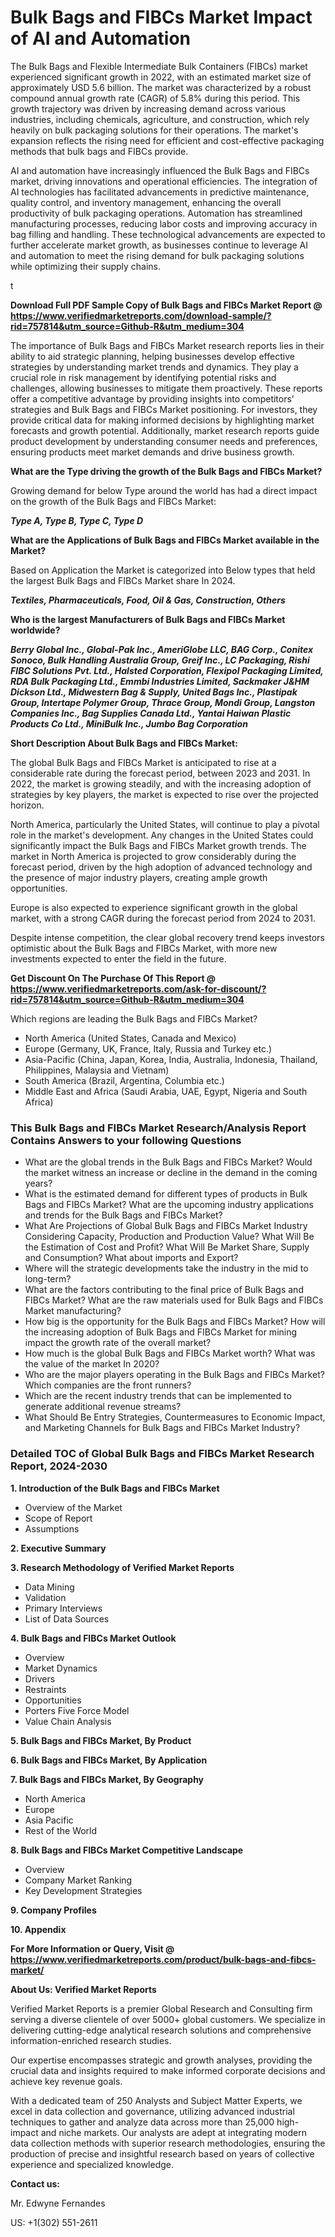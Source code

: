 <meta name="title" content="Global Bulk Bags and FIBCs Market Impact of AI and Automation"><meta name="description" content="The Bulk Bags and Flexible Intermediate Bulk Containers (FIBCs) market experienced significant growth in 2022, with an estimated market size of approximately USD 5.6 b"><meta name="title" content="Bulk Bags and FIBCs Market Size, Share, Scope, Trends, Growth, Opportunities, Analysis, Forecast"><h1>Bulk Bags and FIBCs Market Impact of AI and Automation</h1><p>The Bulk Bags and Flexible Intermediate Bulk Containers (FIBCs) market experienced significant growth in 2022, with an estimated market size of approximately USD 5.6 billion. The market was characterized by a robust compound annual growth rate (CAGR) of 5.8% during this period. This growth trajectory was driven by increasing demand across various industries, including chemicals, agriculture, and construction, which rely heavily on bulk packaging solutions for their operations. The market's expansion reflects the rising need for efficient and cost-effective packaging methods that bulk bags and FIBCs provide.</p><p>AI and automation have increasingly influenced the Bulk Bags and FIBCs market, driving innovations and operational efficiencies. The integration of AI technologies has facilitated advancements in predictive maintenance, quality control, and inventory management, enhancing the overall productivity of bulk packaging operations. Automation has streamlined manufacturing processes, reducing labor costs and improving accuracy in bag filling and handling. These technological advancements are expected to further accelerate market growth, as businesses continue to leverage AI and automation to meet the rising demand for bulk packaging solutions while optimizing their supply chains.</p>t</p><p id="" class=""><strong>Download Full PDF Sample Copy of Bulk Bags and FIBCs Market Report @ <a href="https://www.verifiedmarketreports.com/download-sample/?rid=757814&utm_source=Github-R&utm_medium=304" target="_blank">https://www.verifiedmarketreports.com/download-sample/?rid=757814&utm_source=Github-R&utm_medium=304</a></strong></p><p>The importance of&nbsp;Bulk Bags and FIBCs Market research reports lies in their ability to aid strategic planning, helping businesses develop effective strategies by understanding market trends and dynamics. They play a crucial role in risk management by identifying potential risks and challenges, allowing businesses to mitigate them proactively. These reports offer a competitive advantage by providing insights into competitors' strategies and Bulk Bags and FIBCs Market positioning. For investors, they provide critical data for making informed decisions by highlighting market forecasts and growth potential. Additionally, market research reports guide product development by understanding consumer needs and preferences, ensuring products meet market demands and drive business growth.</p><p><strong>What are the&nbsp;Type driving the growth of the Bulk Bags and FIBCs Market?</strong></p><p id="" class="">Growing demand for below Type around the world has had a direct impact on the growth of the Bulk Bags and FIBCs Market:</p><em><strong>Type A, Type B, Type C, Type D</strong></em></p><strong>What are the&nbsp;Applications&nbsp;of Bulk Bags and FIBCs Market available in the Market?</strong></p><p id="" class="">Based on Application the Market is categorized into Below types that held the largest Bulk Bags and FIBCs Market share In 2024.</p><em><strong>Textiles, Pharmaceuticals, Food, Oil & Gas, Construction, Others</strong></em></p><strong>Who is the largest Manufacturers of Bulk Bags and FIBCs Market worldwide?</strong></p><p><em><strong>Berry Global Inc., Global-Pak Inc., AmeriGlobe LLC, BAG Corp., Conitex Sonoco, Bulk Handling Australia Group, Greif Inc., LC Packaging, Rishi FIBC Solutions Pvt. Ltd., Halsted Corporation, Flexipol Packaging Limited, RDA Bulk Packaging Ltd., Emmbi Industries Limited, Sackmaker J&HM Dickson Ltd., Midwestern Bag & Supply, United Bags Inc., Plastipak Group, Intertape Polymer Group, Thrace Group, Mondi Group, Langston Companies Inc., Bag Supplies Canada Ltd., Yantai Haiwan Plastic Products Co Ltd., MiniBulk Inc., Jumbo Bag Corporation</strong></em></p><p id="" class=""><strong>Short Description About Bulk Bags and FIBCs Market:</strong></p><p>The global Bulk Bags and FIBCs Market is anticipated to rise at a considerable rate during the forecast period, between 2023 and 2031. In 2022, the market is growing steadily, and with the increasing adoption of strategies by key players, the market is expected to rise over the projected horizon.</p><p>North America, particularly the United States, will continue to play a pivotal role in the market's development. Any changes in the United States could significantly impact the Bulk Bags and FIBCs Market growth trends. The market in North America is projected to grow considerably during the forecast period, driven by the high adoption of advanced technology and the presence of major industry players, creating ample growth opportunities.</p><p>Europe is also expected to experience significant growth in the global market, with a strong CAGR during the forecast period from 2024 to 2031.</p><p>Despite intense competition, the clear global recovery trend keeps investors optimistic about the Bulk Bags and FIBCs Market, with more new investments expected to enter the field in the future.</p><p id="" class=""><strong>Get Discount On The Purchase Of This Report @ <a href="https://www.verifiedmarketreports.com/ask-for-discount/?rid=757814&utm_source=Github-R&utm_medium=304" target="_blank">https://www.verifiedmarketreports.com/ask-for-discount/?rid=757814&utm_source=Github-R&utm_medium=304</a></strong></p>Which regions are leading the Bulk Bags and FIBCs Market?</p><ul><li>North America (United States, Canada and Mexico)</li><li>Europe (Germany, UK, France, Italy, Russia and Turkey etc.)</li><li>Asia-Pacific (China, Japan, Korea, India, Australia, Indonesia, Thailand, Philippines, Malaysia and Vietnam)</li><li>South America (Brazil, Argentina, Columbia etc.)</li><li>Middle East and Africa (Saudi Arabia, UAE, Egypt, Nigeria and South Africa)</li></ul><h3 id="" class="">This Bulk Bags and FIBCs Market Research/Analysis Report Contains Answers to your following Questions</h3><ul><li>What are the global trends in the Bulk Bags and FIBCs Market? Would the market witness an increase or decline in the demand in the coming years?</li><li>What is the estimated demand for different types of products in Bulk Bags and FIBCs Market? What are the upcoming industry applications and trends for the Bulk Bags and FIBCs Market?</li><li>What Are Projections of Global Bulk Bags and FIBCs Market Industry Considering Capacity, Production and Production Value? What Will Be the Estimation of Cost and Profit? What Will Be Market Share, Supply and Consumption? What about imports and Export?</li><li>Where will the strategic developments take the industry in the mid to long-term?</li><li>What are the factors contributing to the final price of Bulk Bags and FIBCs Market? What are the raw materials used for Bulk Bags and FIBCs Market manufacturing?</li><li>How big is the opportunity for the Bulk Bags and FIBCs Market? How will the increasing adoption of Bulk Bags and FIBCs Market for mining impact the growth rate of the overall market?</li><li>How much is the global Bulk Bags and FIBCs Market worth? What was the value of the market In 2020?</li><li>Who are the major players operating in the Bulk Bags and FIBCs Market? Which companies are the front runners?</li><li>Which are the recent industry trends that can be implemented to generate additional revenue streams?</li><li>What Should Be Entry Strategies, Countermeasures to Economic Impact, and Marketing Channels for Bulk Bags and FIBCs Market Industry?</li></ul><h3 id="" class="">Detailed TOC of Global Bulk Bags and FIBCs Market Research Report, 2024-2030</h3><p id="" class=""><strong>1. Introduction of the Bulk Bags and FIBCs Market</strong></p><ul><li>Overview of the Market</li><li>Scope of Report</li><li>Assumptions</li></ul><p id="" class=""><strong>2. Executive Summary</strong></p><p id="" class=""><strong>3. Research Methodology of Verified Market Reports</strong></p><ul><li>Data Mining</li><li>Validation</li><li>Primary Interviews</li><li>List of Data Sources</li></ul><p id="" class=""><strong>4. Bulk Bags and FIBCs Market Outlook</strong></p><ul><li>Overview</li><li>Market Dynamics</li><li>Drivers</li><li>Restraints</li><li>Opportunities</li><li>Porters Five Force Model</li><li>Value Chain Analysis</li></ul><p id="" class=""><strong>5. Bulk Bags and FIBCs Market, By Product</strong></p><p id="" class=""><strong>6. Bulk Bags and FIBCs Market, By Application</strong></p><p id="" class=""><strong>7. Bulk Bags and FIBCs Market, By Geography</strong></p><ul><li>North America</li><li>Europe</li><li>Asia Pacific</li><li>Rest of the World</li></ul><p id="" class=""><strong>8. Bulk Bags and FIBCs Market Competitive Landscape</strong></p><ul><li>Overview</li><li>Company Market Ranking</li><li>Key Development Strategies</li></ul><p id="" class=""><strong>9. Company Profiles</strong></p><p id="" class=""><strong>10. Appendix</strong></p><p id="" class=""><strong>For More Information or Query, Visit @ <a href="https://www.verifiedmarketreports.com/product/bulk-bags-and-fibcs-market/" target="_blank">https://www.verifiedmarketreports.com/product/bulk-bags-and-fibcs-market/</a></strong></p><p id="" class=""><strong>About Us: Verified Market Reports</strong></p><p id="" class="">Verified Market Reports is a premier Global Research and Consulting firm serving a diverse clientele of over 5000+ global customers. We specialize in delivering cutting-edge analytical research solutions and comprehensive information-enriched research studies.</p><p id="" class="">Our expertise encompasses strategic and growth analyses, providing the crucial data and insights required to make informed corporate decisions and achieve key revenue goals.</p><p id="" class="">With a dedicated team of 250 Analysts and Subject Matter Experts, we excel in data collection and governance, utilizing advanced industrial techniques to gather and analyze data across more than 25,000 high-impact and niche markets. Our analysts are adept at integrating modern data collection methods with superior research methodologies, ensuring the production of precise and insightful research based on years of collective experience and specialized knowledge.</p><p id="" class=""><strong>Contact us:</strong></p><p id="" class="">Mr. Edwyne Fernandes</p><p id="" class="">US: +1(302) 551-2611</p>